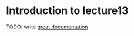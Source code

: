 # Introduction to lecture13

TODO: write [great documentation](http://jacobian.org/writing/what-to-write/)
